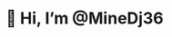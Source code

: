 # 👋 Hi, I’m @MineDj36

<!---
MineDj36/MineDj36 is a ✨ special ✨ repository because its `README.md` (this file) appears on your GitHub profile.
You can click the Preview link to take a look at your changes.
--->
